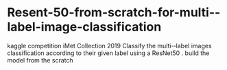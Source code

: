 # Resent-50-from-scratch-for-multi--label-image-classification
kaggle competition iMet Collection 2019 Classify the multi-­‐label images classification  according to their given label using a ResNet50 . build the model from the scratch
